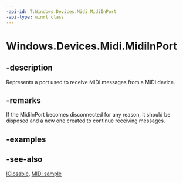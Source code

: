 ```yaml
---
-api-id: T:Windows.Devices.Midi.MidiInPort
-api-type: winrt class
---
```


<!-- Class syntax.
public class MidiInPort : Windows.Devices.Midi.IMidiInPort, Windows.Foundation.IClosable
-->

# Windows.Devices.Midi.MidiInPort

## -description
Represents a port used to receive MIDI messages from a MIDI device.

## -remarks
If the MidiInPort becomes disconnected for any reason, it should be disposed and a new one created to continue receiving messages.

## -examples

## -see-also
[IClosable](../windows.foundation/iclosable.md), [MIDI  sample](https://github.com/Microsoft/Windows-universal-samples/tree/master/Samples/MIDI)
